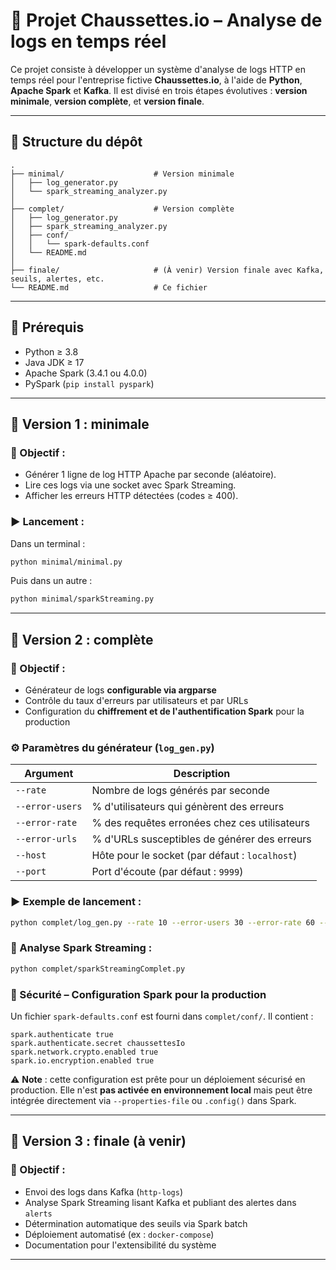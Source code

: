 # 🧦 Projet Chaussettes.io – Analyse de logs en temps réel

Ce projet consiste à développer un système d'analyse de logs HTTP en temps réel pour l'entreprise fictive **Chaussettes.io**, à l'aide de **Python**, **Apache Spark** et **Kafka**. Il est divisé en trois étapes évolutives : **version minimale**, **version complète**, et **version finale**.

---

## 📁 Structure du dépôt

```
.
├── minimal/                    # Version minimale
│   ├── log_generator.py
│   └── spark_streaming_analyzer.py
│
├── complet/                    # Version complète
│   ├── log_generator.py
│   ├── spark_streaming_analyzer.py
│   ├── conf/
│   │   └── spark-defaults.conf
│   └── README.md
│
├── finale/                     # (À venir) Version finale avec Kafka, seuils, alertes, etc.
└── README.md                   # Ce fichier
```

---

## 🧪 Prérequis

- Python ≥ 3.8
- Java JDK ≥ 17
- Apache Spark (3.4.1 ou 4.0.0)
- PySpark (`pip install pyspark`)

---

## 🧩 Version 1 : minimale

### 🎯 Objectif :
- Générer 1 ligne de log HTTP Apache par seconde (aléatoire).
- Lire ces logs via une socket avec Spark Streaming.
- Afficher les erreurs HTTP détectées (codes ≥ 400).

### ▶️ Lancement :

Dans un terminal :
```bash
python minimal/minimal.py
```

Puis dans un autre :
```bash
python minimal/sparkStreaming.py
```

---

## 🧩 Version 2 : complète

### 🎯 Objectif :
- Générateur de logs **configurable via argparse**
- Contrôle du taux d'erreurs par utilisateurs et par URLs
- Configuration du **chiffrement et de l'authentification Spark** pour la production

### ⚙️ Paramètres du générateur (`log_gen.py`)

| Argument | Description |
|----------|-------------|
| `--rate` | Nombre de logs générés par seconde |
| `--error-users` | % d'utilisateurs qui génèrent des erreurs |
| `--error-rate` | % des requêtes erronées chez ces utilisateurs |
| `--error-urls` | % d'URLs susceptibles de générer des erreurs |
| `--host` | Hôte pour le socket (par défaut : `localhost`) |
| `--port` | Port d'écoute (par défaut : `9999`) |

### ▶️ Exemple de lancement :

```bash
python complet/log_gen.py --rate 10 --error-users 30 --error-rate 60 --error-urls 50
```

### 🧠 Analyse Spark Streaming :

```bash
python complet/sparkStreamingComplet.py
```

### 🔐 Sécurité – Configuration Spark pour la production

Un fichier `spark-defaults.conf` est fourni dans `complet/conf/`. Il contient :

```properties
spark.authenticate true
spark.authenticate.secret chaussettesIo
spark.network.crypto.enabled true
spark.io.encryption.enabled true
```

⚠️ **Note** : cette configuration est prête pour un déploiement sécurisé en production. Elle n'est **pas activée en environnement local** mais peut être intégrée directement via `--properties-file` ou `.config()` dans Spark.

---

## 🧩 Version 3 : finale (à venir)

### 🎯 Objectif :
- Envoi des logs dans Kafka (`http-logs`)
- Analyse Spark Streaming lisant Kafka et publiant des alertes dans `alerts`
- Détermination automatique des seuils via Spark batch
- Déploiement automatisé (ex : `docker-compose`)
- Documentation pour l'extensibilité du système

---
